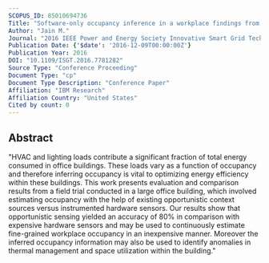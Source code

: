 ```yaml
---
SCOPUS_ID: 85010694736
Title: "Software-only occupancy inference in a workplace findings from a field trial"
Author: "Jain M."
Journal: "2016 IEEE Power and Energy Society Innovative Smart Grid Technologies Conference, ISGT 2016"
Publication Date: {'$date': '2016-12-09T00:00:00Z'}
Publication Year: 2016
DOI: "10.1109/ISGT.2016.7781282"
Source Type: "Conference Proceeding"
Document Type: "cp"
Document Type Description: "Conference Paper"
Affiliation: "IBM Research"
Affiliation Country: "United States"
Cited by count: 0
---
```


## Abstract
"HVAC and lighting loads contribute a significant fraction of total energy consumed in office buildings. These loads vary as a function of occupancy and therefore inferring occupancy is vital to optimizing energy efficiency within these buildings. This work presents evaluation and comparison results from a field trial conducted in a large office building, which involved estimating occupancy with the help of existing opportunistic context sources versus instrumented hardware sensors. Our results show that opportunistic sensing yielded an accuracy of 80% in comparison with expensive hardware sensors and may be used to continuously estimate fine-grained workplace occupancy in an inexpensive manner. Moreover the inferred occupancy information may also be used to identify anomalies in thermal management and space utilization within the building."
